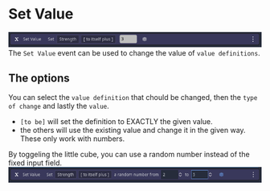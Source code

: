 # Set Value
![image](./Images/Event_Set_Value.PNG)
The `Set Value` event can be used to change the value of `value definitions`. 

## The options
You can select the `value definition` that chould be changed, then the `type of change` and lastly the `value`.
+ `[to be]` will set the definition to EXACTLY the given value.
+ the others will use the existing value and change it in the given way. These only work with numbers.

By toggeling the little cube, you can use a random number instead of the fixed input field.
![image](./Images/Event_Set_Value_random.PNG)